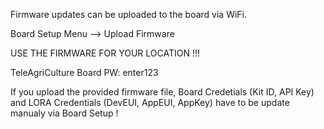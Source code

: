Firmware updates can be uploaded to the board via WiFi.

Board Setup Menu --> Upload Firmware

USE THE FIRMWARE FOR YOUR LOCATION !!!

TeleAgriCulture Board
PW: enter123


If you upload the provided firmware file,
Board Credetials (Kit ID, API Key)
and LORA Credentials (DevEUI, AppEUI, AppKey)
have to be update manualy via Board Setup !